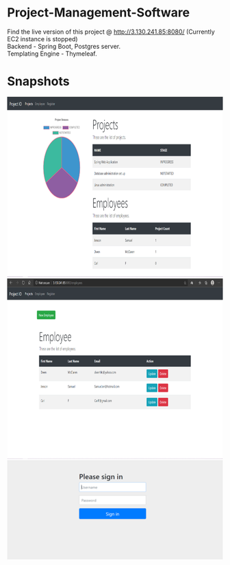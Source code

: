 # Project-Management-Software
Find the live version of this project @ http://3.130.241.85:8080/ (Currently EC2 instance is stopped)<br>
Backend - Spring Boot, Postgres server.<br>
Templating Engine - Thymeleaf.<br>

# Snapshots
<img src="proIo.PNG" width="680" height = "420"><br>
<img src="empIO.PNG" width="680" height = "420"><br>
<img src="signin.PNG">


